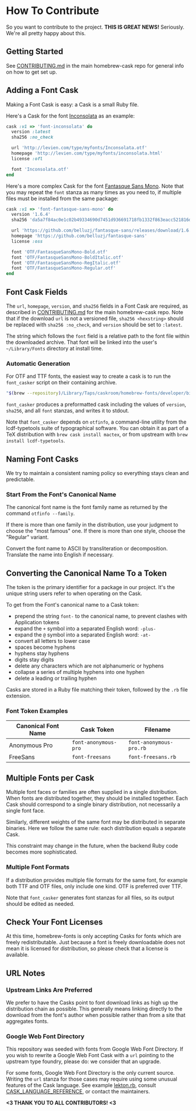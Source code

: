 # How To Contribute

So you want to contribute to the project. **THIS IS GREAT NEWS!**  Seriously. We're
all pretty happy about this.

## Getting Started

See [CONTRIBUTING.md](https://github.com/phinze/homebrew-cask/blob/master/CONTRIBUTING.md) in the main homebrew-cask repo for general info on how to get set up.

## Adding a Font Cask

Making a Font Cask is easy: a Cask is a small Ruby file.

Here's a Cask for the font [Inconsolata](http://levien.com/type/myfonts/inconsolata.html) as an example:
```ruby
cask :v1 => 'font-inconsolata' do
  version :latest
  sha256 :no_check

  url 'http://levien.com/type/myfonts/Inconsolata.otf'
  homepage 'http://levien.com/type/myfonts/inconsolata.html'
  license :ofl

  font 'Inconsolata.otf'
end
```

Here's a more complex Cask for the font [Fantasque Sans Mono](https://github.com/belluzj/fantasque-sans).
Note that you may repeat the `font` stanza as many times as you need to, if multiple files must
be installed from the same package:

```ruby
cask :v1 => 'font-fantasque-sans-mono' do
  version '1.6.4'
  sha256 'da5a7f84ac0e1c02b49334690d7451d936691718fb1332f863eacc521816dccd'

  url 'https://github.com/belluzj/fantasque-sans/releases/download/1.6.4/FantasqueSansMono.zip'
  homepage 'https://github.com/belluzj/fantasque-sans'
  license :oss

  font 'OTF/FantasqueSansMono-Bold.otf'
  font 'OTF/FantasqueSansMono-BoldItalic.otf'
  font 'OTF/FantasqueSansMono-RegItalic.otf'
  font 'OTF/FantasqueSansMono-Regular.otf'
end
```

## Font Cask Fields

The `url`, `homepage`, `version`, and `sha256` fields in a Font Cask are required, as described in [CONTRIBUTING.md](https://github.com/phinze/homebrew-cask/blob/master/CONTRIBUTING.md) for the main homebrew-cask repo.
Note that if the download `url` is not a versioned file, `sha256 <hexstring>`
should be replaced with `sha256 :no_check`, and `version` should be set to
`:latest`.

The string which follows the `font` field is a relative path to the font
file within the downloaded archive.  That font will be linked into the
user's `~/Library/Fonts` directory at install time.

### Automatic Generation

For OTF and TTF fonts, the easiest way to create a cask is to run the
`font_casker` script on their containing archive.

```bash
"$(brew --repository)/Library/Taps/caskroom/homebrew-fonts/developer/bin/font_casker" font_archive.zip
```

`font_casker` produces a preformatted cask including the values of
`version`, `sha256`, and all `font` stanzas, and writes it to stdout.

Note that `font_casker` depends on `otfinfo`, a command-line utility
from the lcdf-typetools suite of typographical software. You can obtain
it as part of a TeX distribution with `brew cask install mactex`, or
from upstream with `brew install lcdf-typetools`.

## Naming Font Casks

We try to maintain a consistent naming policy so everything stays clean and
predictable.

### Start From the Font's Canonical Name

The canonical font name is the font family name as returned by the command
`otfinfo --family`.

If there is more than one family in the distribution, use your judgment to
choose the "most famous" one.  If there is more than one style, choose the
"Regular" variant.

Convert the font name to ASCII by transliteration or decomposition.
Translate the name into English if necessary.

## Converting the Canonical Name To a Token

The token is the primary identifier for a package in our project. It's
the unique string users refer to when operating on the Cask.

To get from the Font's canonical name to a Cask token:

  * prepend the string `font-` to the canonical name, to prevent clashes
    with Application tokens
  * expand the `+` symbol into a separated English word: `-plus-`
  * expand the `@` symbol into a separated English word: `-at-`
  * convert all letters to lower case
  * spaces become hyphens
  * hyphens stay hyphens
  * digits stay digits
  * delete any characters which are not alphanumeric or hyphens
  * collapse a series of multiple hyphens into one hyphen
  * delete a leading or trailing hyphen

Casks are stored in a Ruby file matching their token, followed by the `.rb`
file extension.

### Font Token Examples

Canonical Font Name | Cask Token            | Filename
--------------------|---------------------- |------------------------
Anonymous Pro       | `font-anonymous-pro`  | `font-anonymous-pro.rb`
FreeSans            | `font-freesans`       | `font-freesans.rb`

## Multiple Fonts per Cask

Multiple font faces or families are often supplied in a single distribution.
When fonts are distributed together, they should be installed together.  Each
Cask should correspond to a single binary distribution, not necessarily a
single font face.

Similarly, different weights of the same font may be distributed in separate
binaries.  Here we follow the same rule: each distribution equals a separate
Cask.

This constraint may change in the future, when the backend Ruby code becomes
more sophisticated.

### Multiple Font Formats

If a distribution provides multiple file formats for the same font, for example both TTF and OTF files, only include one kind. OTF is preferred over TTF.

Note that `font_casker` generates font stanzas for all files, so its output should be edited as needed.

## Check Your Font Licenses

At this time, homebrew-fonts is only accepting Casks for fonts which are
freely redistributable. Just because a font is freely downloadable does not
mean it is licensed for distribution, so please check that a license is available.

## URL Notes

### Upstream Links Are Preferred

We prefer to have the Casks point to font download links as high up the distribution
chain as possible. This generally means linking directly to the download from the
font's author when possible rather than from a site that aggregates fonts.

### Google Web Font Directory

This repository was seeded with fonts from Google Web Font Directory.  If you wish
to rewrite a Google Web Font Cask with a `url` pointing to the upstream type foundry,
please do: we consider that an upgrade.

For some fonts, Google Web Font Directory is the only current source.  Writing
the `url` stanza for those cases may require using some unusual features of the
Cask language.  See example [lekton.rb](../Casks/lekton.rb), consult [CASK_LANGUAGE_REFERENCE](https://github.com/phinze/homebrew-cask/blob/master/doc/CASK_LANGUAGE_REFERENCE.md), or contact the maintainers.

**<3 THANK YOU TO ALL CONTRIBUTORS! <3**

